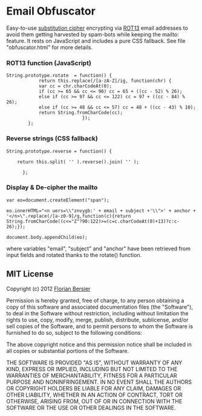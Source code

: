 # Email Obfuscator

Easy-to-use [substitution cipher](http://en.wikipedia.org/wiki/Substitution_cipher) encrypting via [ROT13](http://en.wikipedia.org/wiki/ROT13) email addresses to avoid them getting harvested by spam-bots while keeping the mailto: feature. It rests on JavaScript and includes a pure CSS fallback. See file "obfuscator.html" for more details.

### ROT13 function (JavaScript)

    String.prototype.rotate  = function() { 
                return this.replace(/[a-zA-Z]/ig, function(chr) {
                var cc = chr.charCodeAt(0);
                if (cc >= 65 && cc <= 90) cc = 65 + ((cc - 52) % 26);
                else if (cc >= 97 && cc <= 122) cc = 97 + ((cc - 84) % 26);
                else if (cc >= 48 && cc <= 57) cc = 48 + ((cc - 43) % 10);
                return String.fromCharCode(cc);
                    			});
			};

### Reverse strings (CSS fallback)

    String.prototype.reverse = function() {

        return this.split( '' ).reverse().join( '' ); 
          
          };
          
### Display & De-cipher the mailto

    var eo=document.createElement("span");

    eo.innerHTML="<n uers=\\"znvygb:' + email + subject +'\\">' + anchor + '</n>\".replace(/[a-z0-9]/g,function(c){return String.fromCharCode((c<="Z"?90:122)>=(c=c.charCodeAt(0)+13)?c:c-26);});
    
    document.body.appendChild(eo);
          
where variables "email", "subject" and "anchor" have been retrieved from input fields and rotated thanks to the rotate() function.

## MIT License

Copyright (c) 2012 [Florian Bersier](http://www.florianbersier.com)

Permission is hereby granted, free of charge, to any person obtaining a copy of this software and associated documentation 
files (the "Software"), to deal in the Software without restriction, including without limitation the rights to use, 
copy, modify, merge, publish, distribute, sublicense, and/or sell copies of the Software, and to permit persons to whom 
the Software is furnished to do so, subject to the following conditions:

The above copyright notice and this permission notice shall be included in all copies or substantial portions of the Software.

THE SOFTWARE IS PROVIDED "AS IS", WITHOUT WARRANTY OF ANY KIND, EXPRESS OR IMPLIED, INCLUDING BUT NOT LIMITED TO THE WARRANTIES 
OF MERCHANTABILITY, FITNESS FOR A PARTICULAR PURPOSE AND NONINFRINGEMENT. IN NO EVENT SHALL THE AUTHORS OR COPYRIGHT HOLDERS BE LIABLE FOR ANY 
CLAIM, DAMAGES OR OTHER LIABILITY, WHETHER IN AN ACTION OF CONTRACT, TORT OR OTHERWISE, ARISING FROM, OUT OF OR IN CONNECTION WITH 
THE SOFTWARE OR THE USE OR OTHER DEALINGS IN THE SOFTWARE.
